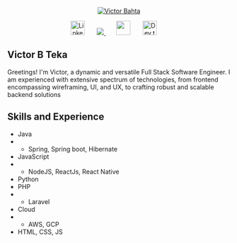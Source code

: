 <p align="center">
  <a href="https://github.com/victorbahta">
    <img src="https://i.imgur.com/cYlTFyf.png" alt="Victor Bahta" /></a>
</p>
<!-- Social icons section -->
<p align="center">
  <a href="https://www.linkedin.com/in/victorteka"><img width="32px" alt="Linkedin" title="Linkedin" src="https://i.imgur.com/PHl6kB7.png"/></a>
  &#8287;&#8287;&#8287;&#8287;&#8287;
   <a href="mailto:victor.teka56@gmail.com" target='_blank'>
        <img src="https://i.imgur.com/dC5JCRq.png"/>
    </a>
  &#8287;&#8287;&#8287;&#8287;&#8287;
  <a href="https://i.imgur.com/NhPnhNu.png" alt="Discord" title="Victor Bahta Discord"><img width="32px" src="https://i.imgur.com/EvTcwyc.png"/></a>
  &#8287;&#8287;&#8287;&#8287;&#8287;
  <a href="https://dev.to/victorbahta"><img width="32px" alt="Dev.to" title="Victor Bahta Dev.to" src="https://i.imgur.com/423wzOM.png"></a>
  &#8287;&#8287;&#8287;&#8287;&#8287;
</p>

## Victor B Teka
Greetings! I'm Victor, a dynamic and versatile Full Stack Software Engineer. I am experienced with extensive spectrum of technologies, from frontend  encompassing wireframing, UI, and UX, to crafting robust and scalable backend solutions

## Skills and Experience
* Java
* * Spring, Spring boot, Hibernate
* JavaScript
* * NodeJS, ReactJs, React Native
* Python
* PHP
* * Laravel
* Cloud
* * AWS, GCP
* HTML, CSS, JS



<br/>
<!--
**victorbahta/victorbahta** is a ✨ _special_ ✨ repository because its `README.md` (this file) appears on your GitHub profile.

Here are some ideas to get you started:

- 🌱 I’m currently studying MSc in Computer Science
- 👯 I’m looking to collaborate on ...
- 🤔 I’m looking for help with ...
- 💬 Ask me about ...
- 📫 How to reach me: ...
- 😄 Pronouns: ...
- ⚡ Fun fact: ...
-->
